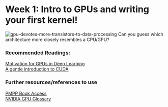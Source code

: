 # Week 1: Intro to GPUs and writing your first kernel!
![gpu-devotes-more-transistors-to-data-processing](https://github.com/user-attachments/assets/e8d43208-5e89-488a-b097-6978803e7392)
Can you guess which architecture more closely resembles a CPU/GPU?
### Recommended Readings:
[Motivation for GPUs in Deep Learning](https://horace.io/brrr_intro.html)\
[A gentle introduction to CUDA](https://developer.nvidia.com/blog/even-easier-introduction-cuda/)
### Further resources/references to use
[PMPP Book Access](https://dokumen.pub/qdownload/programming-massively-parallel-processors-a-hands-on-approach-4nbsped-9780323912310.html)\
[NVIDIA GPU Glossary](https://modal.com/gpu-glossary/device-hardware)
